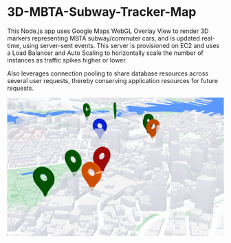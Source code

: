 # 3D-MBTA-Subway-Tracker-Map
This Node.js app uses Google Maps WebGL Overlay View to render 3D markers representing MBTA subway/commuter cars, and is updated real-time, using server-sent events. This server is provisioned on EC2 and uses a Load Balancer and Auto Scaling to horizontally scale the number of instances as traffic spikes higher or lower.

Also leverages connection pooling to share database resources across several user requests, thereby conserving application resources for future requests.

![alt text](https://github.com/KyleEriss/3D-MBTA-Subway-Tracker-Map/blob/main/3dmbta%20screenshot.png?raw=true)
